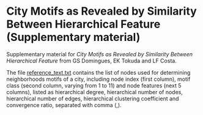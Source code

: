 # City Motifs as Revealed by Similarity Between Hierarchical Feature (Supplementary material)

Supplementary material for _City Motifs as Revealed by Similarity Between Hierarchical Feature_ from GS Domingues, EK Tokuda and LF Costa.

The file [reference_text.txt](https://github.com/ericktokuda/city-motifs-data/blob/main/reference_features.txt) contains the list of nodes used for determining neighborhoods motifs of a city, including node index (first column), motif class (second column, varying from 1 to 11) and node features (next 5 columns), listed as hierarchical degree, hierarchical number of nodes, hierarchical number of edges, hierarchical clustering coefficient and convergence ratio, separated with comma (,).

